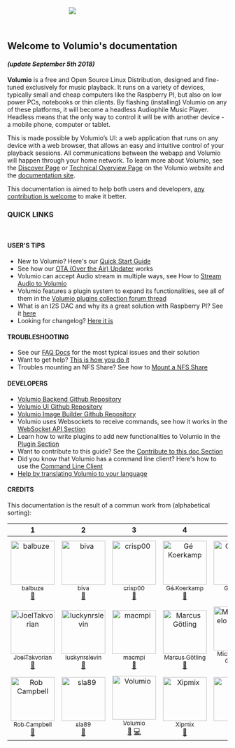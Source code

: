<div class="homelogo" style="display: block;margin: 0 auto;max-width:44%;"><img src ="https://cdn.volumio.org/wp-content/uploads/2016/09/volumio-header.png" /></div>

&nbsp;
## Welcome to Volumio's documentation
#### _(update September 5th 2018)_


__Volumio__ is a free and Open Source Linux Distribution, designed and fine-tuned exclusively for music playback. It runs on a variety of devices, typically small and cheap computers like the Raspberry PI, but also on low power PCs, notebooks or thin clients.
By flashing (installing) Volumio on any of these platforms, it will become a headless Audiophile Music Player. Headless means that the only  way to control it will be with another device - a mobile phone, computer or tablet.

This is made possible by Volumio’s UI: a web application that runs on any device with a web browser, that allows an easy and intuitive control of your playback sessions. All communications between the webapp and Volumio will happen through your home network.
To learn more about Volumio, see the <a href="https://volumio.org/discover/" target="_blank">Discover Page</a> or  <a href="https://volumio.org/technical-overview/" target="_blank">Technical Overview Page</a> on the Volumio website
and the <a href="http://docs.volumio.org/" target="_blank">documentation site</a>.

This documentation is aimed to help both users and developers, [any contribution is welcome](/docs/Good_to_Knows/Contribute_to_this_Doc) to make it better.


### QUICK LINKS

&nbsp;

#### USER'S TIPS

* New to Volumio? Here's our [Quick Start Guide](/docs/User_Manual/Quick_Start_Guide)
* See how our [OTA (Over the Air) Updater](/docs/User_Manual/System_updates) works
* Volumio can accept Audio stream in multiple ways, see How to [Stream Audio to Volumio](/docs/User_Manual/Stream_audio_to_volumio)
* Volumio features a plugin system to expand its functionalities, see all of them in the <a href="https://volumio.org/forum/volumio-plugins-collection-t6251.html" target="_blank">Volumio plugins collection forum thread</a>
* What is an I2S DAC and why its a great solution with Raspberry PI? See it <a href="https://volumio.org/raspberry-pi-i2s-dac-sounds-so-good/" target="_blank">here</a>
* Looking for changelog? <a href="https://volumio.org/forum/changelog-t1575.html" target="_blank">Here it is</a>


#### TROUBLESHOOTING

* See our <a href="https://volumio.github.io/docs/FAQs/General.html" target="_blank">FAQ Docs</a> for the most typical issues and their solution
* Want to get help? <a href="https://volumio.org/forum/tipps-guidlines-get-faster-help-t1569.html" target="_blank">This is how you do it</a>  
* Troubles mounting an NFS Share? See how to [Mount a NFS Share](/docs/Good_to_Knows/Mounting_an_NFS_Share)

#### DEVELOPERS

* <a href="https://github.com/volumio/Volumio2" target="_blank">Volumio Backend Github Repository</a>
* <a href="https://github.com/volumio/Volumio2-UI" target="_blank">Volumio UI Github Repository</a>
* <a href="https://github.com/volumio/Build" target="_blank">Volumio Image Builder Github Repository</a>
* Volumio uses Websockets to receive commands, see how it works in the [WebSocket API Section](/docs/API/WebSocket_APIs)
* Learn how to write plugins to add new functionalities to Volumio in the [Plugin Section](/docs/Plugin_System/Plugin_System_Overview)
* Want to contribute to this guide? See the [Contribute to this doc Section](/docs/Good_to_Knows/Contribute_to_this_Doc)
* Did you know that Volumio has a command line client? Here's how to use the  [Command Line Client](/docs/Good_to_Knows/Command_Line_Client)
* <a href="https://volumio.org/forum/contribute-translating-volumio-your-language-t4289.html" target="_blank">Help by translating Volumio to your language</a>


#### CREDITS
This documentation is the result of a commun work from (alphabetical sorting):

<!-- Contributors START
balbuze balbuze https://github.com/balbuze doc
biva biva https://github.com/biva doc
crisp00 crisp00 https://github.com/crisp00 doc
Gé_Koerkamp gkkpch https://github.com/gkkpch doc
Ghembs Ghembs https://github.com/Ghembs doc
Gianpaolo_Macario gmacario https://github.com/gmacario doc
Ian_Sutherland chsims1 https://github.com/chsims1 doc
JoelTakvorian jotak https://github.com/jotak doc
luckynrslevin luckynrslevin https://github.com/luckynrslevin doc
macmpi macmpi https://github.com/macmpi doc
Marcus_Götling Götling https://github.com/Götling doc
Michelangelo_Guarise mikelangeloz https://github.com/mikelangeloz doc
Michiel_Fokke foxey https://github.com/foxey doc
Rachid_Groeneveld saiyato https://github.com/saiyato doc
Rob_Campbell robcee https://github.com/robcee doc
sla89 sla89 https://github.com/sla89 doc
Volumio Volumio https://github.com/Volumio doc code
Xipmix Xipmix https://github.com/Xipmix doc
xlisec xlisec https://github.com/xlisec doc

Contributors END -->

<!-- Contributors table START -->
|                                                                                                             1                                                                                                              |                                                                                                                         2                                                                                                                         |                                                                                                                                        3                                                                                                                                         |                                                                                                                 4                                                                                                                 |                                                                                                                              5                                                                                                                               |                                                                                                                     6                                                                                                                      |                                                                                                                    7                                                                                                                    |
|:--------------------------------------------------------------------------------------------------------------------------------------------------------------------------------------------------------------------------:|:-------------------------------------------------------------------------------------------------------------------------------------------------------------------------------------------------------------------------------------------------:|:--------------------------------------------------------------------------------------------------------------------------------------------------------------------------------------------------------------------------------------------------------------------------------:|:---------------------------------------------------------------------------------------------------------------------------------------------------------------------------------------------------------------------------------:|:------------------------------------------------------------------------------------------------------------------------------------------------------------------------------------------------------------------------------------------------------------:|:------------------------------------------------------------------------------------------------------------------------------------------------------------------------------------------------------------------------------------------:|:---------------------------------------------------------------------------------------------------------------------------------------------------------------------------------------------------------------------------------------:|
|    [<img src="https://avatars.githubusercontent.com/balbuze?s=100" width="100" alt="balbuze" /><br /><sub>balbuze</sub>](https://github.com/balbuze)<br />[📖](https://github.com/volumio/docs/commits?author=balbuze)     |                       [<img src="https://avatars.githubusercontent.com/biva?s=100" width="100" alt="biva" /><br /><sub>biva</sub>](https://github.com/biva)<br />[📖](https://github.com/volumio/docs/commits?author=biva)                        |                               [<img src="https://avatars.githubusercontent.com/crisp00?s=100" width="100" alt="crisp00" /><br /><sub>crisp00</sub>](https://github.com/crisp00)<br />[📖](https://github.com/volumio/docs/commits?author=crisp00)                                |     [<img src="https://avatars.githubusercontent.com/gkkpch?s=100" width="100" alt="Gé Koerkamp" /><br /><sub>Gé Koerkamp</sub>](https://github.com/gkkpch)<br />[📖](https://github.com/volumio/docs/commits?author=gkkpch)      |                        [<img src="https://avatars.githubusercontent.com/Ghembs?s=100" width="100" alt="Ghembs" /><br /><sub>Ghembs</sub>](https://github.com/Ghembs)<br />[📖](https://github.com/volumio/docs/commits?author=Ghembs)                        | [<img src="https://avatars.githubusercontent.com/gmacario?s=100" width="100" alt="Gianpaolo Macario" /><br /><sub>Gianpaolo Macario</sub>](https://github.com/gmacario)<br />[📖](https://github.com/volumio/docs/commits?author=gmacario) |    [<img src="https://avatars.githubusercontent.com/chsims1?s=100" width="100" alt="Ian Sutherland" /><br /><sub>Ian Sutherland</sub>](https://github.com/chsims1)<br />[📖](https://github.com/volumio/docs/commits?author=chsims1)    |
| [<img src="https://avatars.githubusercontent.com/jotak?s=100" width="100" alt="JoelTakvorian" /><br /><sub>JoelTakvorian</sub>](https://github.com/jotak)<br />[📖](https://github.com/volumio/docs/commits?author=jotak)  | [<img src="https://avatars.githubusercontent.com/luckynrslevin?s=100" width="100" alt="luckynrslevin" /><br /><sub>luckynrslevin</sub>](https://github.com/luckynrslevin)<br />[📖](https://github.com/volumio/docs/commits?author=luckynrslevin) |                                  [<img src="https://avatars.githubusercontent.com/macmpi?s=100" width="100" alt="macmpi" /><br /><sub>macmpi</sub>](https://github.com/macmpi)<br />[📖](https://github.com/volumio/docs/commits?author=macmpi)                                  | [<img src="https://avatars.githubusercontent.com/Götling?s=100" width="100" alt="Marcus Götling" /><br /><sub>Marcus Götling</sub>](https://github.com/Götling)<br />[📖](https://github.com/volumio/docs/commits?author=Götling) | [<img src="https://avatars.githubusercontent.com/mikelangeloz?s=100" width="100" alt="Michelangelo Guarise" /><br /><sub>Michelangelo Guarise</sub>](https://github.com/mikelangeloz)<br />[📖](https://github.com/volumio/docs/commits?author=mikelangeloz) |         [<img src="https://avatars.githubusercontent.com/foxey?s=100" width="100" alt="Michiel Fokke" /><br /><sub>Michiel Fokke</sub>](https://github.com/foxey)<br />[📖](https://github.com/volumio/docs/commits?author=foxey)          | [<img src="https://avatars.githubusercontent.com/saiyato?s=100" width="100" alt="Rachid Groeneveld" /><br /><sub>Rachid Groeneveld</sub>](https://github.com/saiyato)<br />[📖](https://github.com/volumio/docs/commits?author=saiyato) |
| [<img src="https://avatars.githubusercontent.com/robcee?s=100" width="100" alt="Rob Campbell" /><br /><sub>Rob Campbell</sub>](https://github.com/robcee)<br />[📖](https://github.com/volumio/docs/commits?author=robcee) |                     [<img src="https://avatars.githubusercontent.com/sla89?s=100" width="100" alt="sla89" /><br /><sub>sla89</sub>](https://github.com/sla89)<br />[📖](https://github.com/volumio/docs/commits?author=sla89)                     | [<img src="https://avatars.githubusercontent.com/Volumio?s=100" width="100" alt="Volumio" /><br /><sub>Volumio</sub>](https://github.com/Volumio)<br />[📖](https://github.com/volumio/docs/commits?author=Volumio) [💻](https://github.com/volumio/docs/commits?author=Volumio) |          [<img src="https://avatars.githubusercontent.com/Xipmix?s=100" width="100" alt="Xipmix" /><br /><sub>Xipmix</sub>](https://github.com/Xipmix)<br />[📖](https://github.com/volumio/docs/commits?author=Xipmix)           |                        [<img src="https://avatars.githubusercontent.com/xlisec?s=100" width="100" alt="xlisec" /><br /><sub>xlisec</sub>](https://github.com/xlisec)<br />[📖](https://github.com/volumio/docs/commits?author=xlisec)                        |                                                                                                                                                                                                                                            |                                                                                                                                                                                                                                         |
<!-- Contributors table END -->
